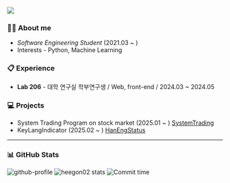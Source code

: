 <a href="https://hits.seeyoufarm.com"><img src="https://hits.seeyoufarm.com/api/count/incr/badge.svg?url=https%3A%2F%2Fgithub.com%2Fhuigon-kim&count_bg=%2379C83D&title_bg=%23555555&icon=&icon_color=%23E7E7E7&title=hits&edge_flat=false"/></a>

### 🙋‍♂️ About me
- *Software Engineering Student* (2021.03 ~ )
- Interests - Python, Machine Learning

### 📋 Experience
- **Lab 206** - 대학 연구실 학부연구생 / Web, front-end / 2024.03 ~ 2024.05

### 💻 Projects
- System Trading Program on stock market (2025.01 ~ )  [SystemTrading](https://github.com/heegon02/SystemTrading)
- KeyLangIndicator (2025.02 ~ ) [HanEngStatus](https://github.com/heegon02/HanEngStatus)


---
### 📊 GitHub Stats
![github-profile](https://github-profile-summary-cards.vercel.app/api/cards/profile-details?username=heegon02&theme=vue)
![heegon02 stats](https://github-profile-summary-cards.vercel.app/api/cards/stats?username=heegon02&theme=vue)
![Commit time](https://github-profile-summary-cards.vercel.app/api/cards/productive-time?username=heegon02&theme=vue&utcOffset=9)
